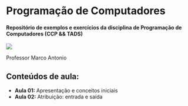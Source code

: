 # Programação de Computadores
#### Repositório de exemplos e exercícios da disciplina de Programação de Computadores (CCP && TADS)
 
![](http://dwebkit.esy.es/repositorio/python-logo-3.6.gif)

Professor Marco Antonio

## Conteúdos de aula:
* **Aula 01:** Apresentação e conceitos iniciais
* **Aula 02:** Atribuição: entrada e saída

